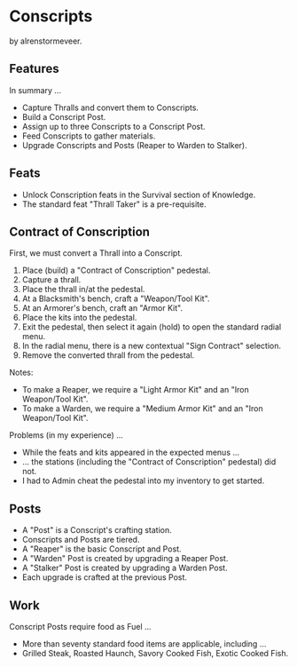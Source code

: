 # Conscripts

by alrenstormeveer.

## Features

In summary ...

- Capture Thralls and convert them to Conscripts.
- Build a Conscript Post.
- Assign up to three Conscripts to a Conscript Post.
- Feed Conscripts to gather materials.
- Upgrade Conscripts and Posts (Reaper to Warden to Stalker).

## Feats

- Unlock Conscription feats in the Survival section of Knowledge.
- The standard feat "Thrall Taker" is a pre-requisite.

## Contract of Conscription

First, we must convert a Thrall into a Conscript.

1. Place (build) a "Contract of Conscription" pedestal.
2. Capture a thrall.
3. Place the thrall in/at the pedestal.
4. At a Blacksmith's bench, craft a "Weapon/Tool Kit".
5. At an Armorer's bench, craft an "Armor Kit".
6. Place the kits into the pedestal.
7. Exit the pedestal, then select it again (hold) to open the standard radial menu.
8. In the radial menu, there is a new contextual "Sign Contract" selection.
9. Remove the converted thrall from the pedestal.

Notes:

- To make a Reaper, we require a "Light Armor Kit" and an "Iron Weapon/Tool Kit".
- To make a Warden, we require a "Medium Armor Kit" and an "Iron Weapon/Tool Kit".

Problems (in my experience) ...

- While the feats and kits appeared in the expected menus ...
- ... the stations (including the "Contract of Conscription" pedestal) did not.
- I had to Admin cheat the pedestal into my inventory to get started.

## Posts

- A "Post" is a Conscript's crafting station.
- Conscripts and Posts are tiered.
- A "Reaper" is the basic Conscript and Post.
- A "Warden" Post is created by upgrading a Reaper Post.
- A "Stalker" Post is created by upgrading a Warden Post.
- Each upgrade is crafted at the previous Post.

## Work

Conscript Posts require food as Fuel ...

- More than seventy standard food items are applicable, including ... 
- Grilled Steak, Roasted Haunch, Savory Cooked Fish, Exotic Cooked Fish.
